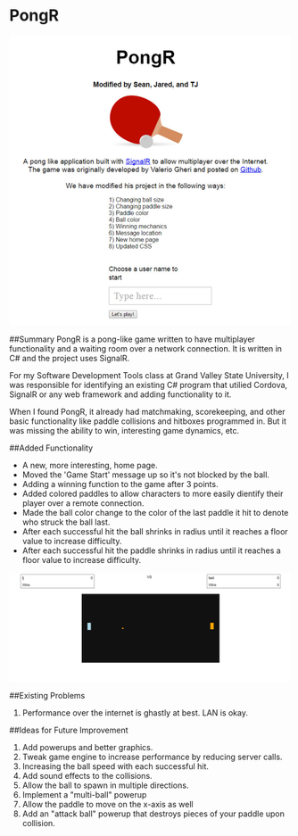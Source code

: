 # PongR
![Alt text](https://raw.githubusercontent.com/zimmertr/PongR/master/Screenshots/home_page.png "Home Page")

##Summary
PongR is a pong-like game written to have multiplayer functionality and a waiting room over a network connection. It is written in C# and the project uses SignalR. 

For my Software Development Tools class at Grand Valley State University, I was responsible for identifying an existing C# program that utilied Cordova, SignalR or any web framework and adding functionality to it.

When I found PongR, it already had matchmaking, scorekeeping, and other basic functionality like paddle collisions and hitboxes programmed in. But it was missing the ability to win, interesting game dynamics, etc.

##Added Functionality

- A new, more interesting, home page.
- Moved the 'Game Start' message up so it's not blocked by the ball.
- Adding a winning function to the game after 3 points.
- Added colored paddles to allow characters to more easily dientify their player over a remote connection.
- Made the ball color change to the color of the last paddle it hit to denote who struck the ball last.
- After each successful hit the ball shrinks in radius until it reaches a floor value to increase difficulty.
- After each successful hit the paddle shrinks in radius until it reaches a floor value to increase difficulty. 

![Alt text](https://raw.githubusercontent.com/zimmertr/PongR/master/Screenshots/game.png "Gameplay")


##Existing Problems

1. Performance over the internet is ghastly at best. LAN is okay. 


##Ideas for Future Improvement

1. Add powerups and better graphics.
2. Tweak game engine to increase performance by reducing server calls. 
3. Increasing the ball speed with each successful hit.
4. Add sound effects to the collisions.
5. Allow the ball to spawn in multiple directions.
6. Implement a "multi-ball" powerup
7. Allow the paddle to move on the x-axis as well 
8. Add an "attack ball" powerup that destroys pieces of your paddle upon collision. 
